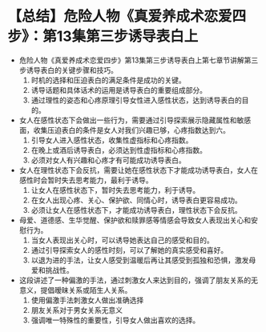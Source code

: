 # 【总结】危险人物《真爱养成术恋爱四步》：第13集第三步诱导表白上

-   危险人物《真爱养成术恋爱四步》第13集第三步诱导表白上第七章节讲解第三步诱导表白的关键步骤和技巧。
    1.  时机的选择和压迫表白的满足条件是成功的关键。
    2.  诱导话题和具体话术的运用是诱导表白的重要组成部分。
    3.  通过理性的姿态和心疼原理引导女性进入感性状态，达到诱导表白的目的。
-   女人在感性状态下会做出一些行为，需要通过引导探索展示隐藏属性和敏感面，收集压迫表白的条件是女人对我们兴趣已够，心疼指数达到六。
    1.  引导女人进入感性状态，收集性虚指标和心疼指数。
    2.  在晚上或酒后诱导表白，必须达到性虚指标和心疼指数。
    3.  必须对女人有兴趣和心疼才有可能成功诱导表白。
-   女人在理性状态下会反抗，需要让她在感性状态下才能成功诱导表白，女人在感性时会暂时失去思考能力，最利于诱导。
    1.  让女人在感性状态下，暂时失去思考能力，利于诱导。
    2.  在女人出现心疼、关心、保护欲、同情心时，诱导表白更容易成功。
    3.  必须让女人在感性状态下，才能成功诱导表白，理性状态下会反抗。
-   母爱、道德感、生华觉醒、保护欲和赎罪感等情感会导致女人表现出关心和安慰行为。
    1.  当女人表现出关心时，可以诱导她表达自己的感受和目的。
    2.  通过引导探索女人的感性时刻，可以了解她的真实感受和喜好。
    3.  以退为进的手法，让女人感受到温暖后再让其感受到孤独和恐惧，激发母爱和挑战性。
-   这段讲述了一种偏激的手法，通过刺激女人来达到目的，强调了朋友关系的无意义，提倡暧昧关系或陌生人关系。
    1.  使用偏激手法刺激女人做出准确选择
    2.  朋友关系对于男女关系无意义
    3.  强调唯一特殊性的重要性，引导女人做出喜欢的选择。